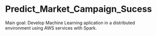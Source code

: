 # Predict_Market_Campaign_Sucess
Main goal: Develop Machine Learning aplication in a distributed environment using AWS services with Spark.

